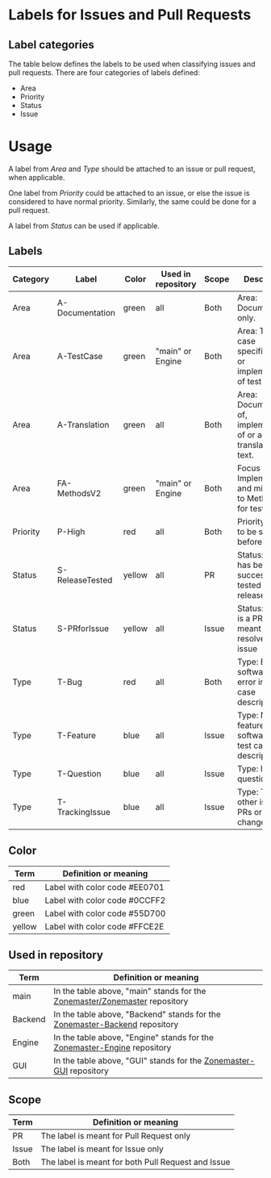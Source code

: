 # Labels for Issues and Pull Requests

## Label categories

The table below defines the labels to be used when classifying issues and pull requests. There
are four categories of labels defined:

* Area
* Priority
* Status
* Issue

# Usage

A label from *Area* and *Type* should be attached to an issue or pull request,
when applicable.

One label from *Priority* could be attached to an issue, or else the issue is considered
to have normal priority. Similarly, the same could be done for a pull request.

A label from *Status* can be used if applicable.

## Labels

Category | Label            | Color  | Used in repository | Scope |Description
---------|------------------|--------|--------------------|-------|---------------------------------------------------------
Area     | A-Documentation  | green  | all                | Both  | Area: Documentation only.
Area     | A-TestCase       | green  | "main" or Engine   | Both  | Area: Test case specification or implementation of test case.
Area     | A-Translation    | green  | all                | Both  | Area: Documentation of, implementation of or actual translation of text.
Area     | FA-MethodsV2     | green  | "main" or Engine   | Both  | Focus Area: Implementing and migrating to MethodsV2 for test cases.
Priority | P-High           | red    | all                | Both  | Priority: Issue to be solved before other.
Status   | S-ReleaseTested  | yellow | all                | PR    | Status: The PR has been successfully tested in release testing
Status   | S-PRforIssue     | yellow | all                | Issue | Status: There is a PR that is meant to resolve the issue
Type     | T-Bug            | red    | all                | Both  | Type: Bug in software or error in test case description.
Type     | T-Feature        | blue   | all                | Issue | Type: New feature in software or test case description.
Type     | T-Question       | blue   | all                | Issue | Type: Incoming question.
Type     | T-TrackingIssue  | blue   | all                | Issue | Type: Tracks other issues, PRs or other changes.

## Color

Term     | Definition or meaning
---------|---------------------------------------------
red      | Label with color code #EE0701
blue     | Label with color code #0CCFF2
green    | Label with color code #55D700
yellow   | Label with color code #FFCE2E

## Used in repository

Term     | Definition or meaning
---------|---------------------------------------------
main     | In the table above, "main" stands for the [Zonemaster/Zonemaster] repository
Backend  | In the table above, "Backend" stands for the [Zonemaster-Backend] repository
Engine   | In the table above, "Engine" stands for the [Zonemaster-Engine] repository
GUI      | In the table above, "GUI" stands for the [Zonemaster-GUI] repository

## Scope

Term  | Definition or meaning
------|---------------------------------------------------
PR    | The label is meant for Pull Request only
Issue | The label is meant for Issue only
Both  | The label is meant for both Pull Request and Issue

[Zonemaster/Zonemaster]:    https://github.com/zonemaster/zonemaster
[Zonemaster-Backend]:       https://github.com/zonemaster/zonemaster-backend
[Zonemaster-Engine]:        https://github.com/zonemaster/zonemaster-engine
[Zonemaster-GUI]:           https://github.com/zonemaster/zonemaster-gui
